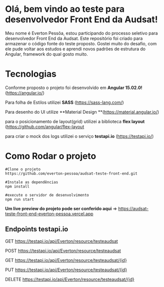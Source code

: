 # Olá, bem vindo ao teste para desenvolvedor Front End da Audsat!

Meu nome é Everton Pessôa, estou participando do processo seletivo para desenvolvedor Front End da Audsat. Este repositório foi criado para armazenar o código fonte do teste proposto. Gostei muito do desafio, com ele pude voltar aos estudos e aprendi novos padrões de estrutura do Angular, framework do qual gosto muito.


# Tecnologias

Conforme proposto o projeto foi desenvolvido em  **Angular  15.02.0!** (https://angular.io/)

Para folha de Estilos utilizei  **SASS** (https://sass-lang.com/)

Para desenho do UI utilize  **Material Design **(https://material.angular.io/)

para o posicionamento de layout(grid) utilizei a biblioteca **flex layout** (https://github.com/angular/flex-layout

para criar o mock dos logs utilizei o serviço **testapi.io** (https://testapi.io/)


# Como Rodar o projeto

    #Clone o projeto
    https://github.com/everton-pessoa/audsat-teste-front-end.git
    
    #Instale as dependências
    npm install
    
    #execute o servidor de desenvolvimento
	npm run start

**Um live preview do projeto pode ser conferido aqui** =>  https://audsat-teste-front-end-everton-pessoa.vercel.app

## Endpoints testapi.io

GET https://testapi.io/api/Everton/resource/testeaudsat

POST https://testapi.io/api/Everton/resource/testeaudsat

GET https://testapi.io/api/Everton/resource/testeaudsat/{id}

PUT https://testapi.io/api/Everton/resource/testeaudsat/{id}

DELETE https://testapi.io/api/Everton/resource/testeaudsat/{id}

